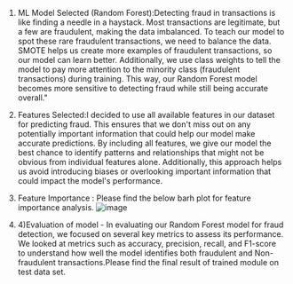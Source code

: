 1) ML Model Selected (Random Forest):Detecting fraud in transactions is like finding a needle in a haystack. Most transactions are legitimate, but a few are fraudulent, making the data imbalanced. To teach our model to spot these rare fraudulent transactions, we need to balance the data. SMOTE helps us create more examples of fraudulent transactions, so our model can learn better. Additionally, we use class weights to tell the model to pay more attention to the minority class (fraudulent transactions) during training. This way, our Random Forest model becomes more sensitive to detecting fraud while still being accurate overall."
2) Features Selected:I decided to use all available features in our dataset for predicting fraud. This ensures that we don't miss out on any potentially important information that could help our model make accurate predictions. By including all features, we give our model the best chance to identify patterns and relationships that might not be obvious from individual features alone. Additionally, this approach helps us avoid introducing biases or overlooking important information that could impact the model's performance.
3) Feature Importance : Please find the below barh plot for feature importance analysis.
   ![image](https://github.com/sagar0930/FraudTransaction/assets/103502762/7f2ca2d7-7d09-428e-8780-ac6f3733c3c7)

4) 4)Evaluation of model - In evaluating our Random Forest model for fraud detection, we focused on several key metrics to assess its performance. We looked at metrics such as accuracy, precision, recall, and F1-score to understand how well the model identifies both fraudulent and Non-fraudulent transactions.Please find the final result of trained module on test data set.
   
   

